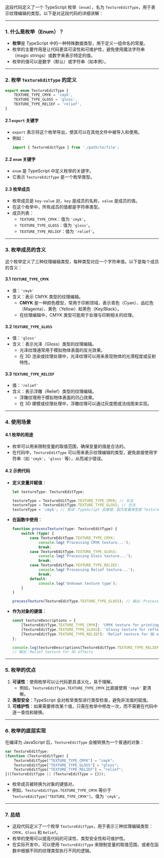 这段代码定义了一个 TypeScript 枚举（`enum`），名为 `TextureEditType`，用于表示纹理编辑的类型。以下是对这段代码的详细讲解：

---

### **1. 什么是枚举（Enum）？**
- **枚举**是 TypeScript 中的一种特殊数据类型，用于定义一组命名的常量。
- 枚举的主要作用是让代码更具可读性和可维护性，避免使用魔法字符串（magic strings）或数字来表示特定的值。
- 枚举的值可以是数字（默认）或字符串（如本例）。

---

### **2. 枚举 `TextureEditType` 的定义**
```typescript
export enum TextureEditType {
    TEXTURE_TYPE_CMYK = 'cmyk',
    TEXTURE_TYPE_GLOSS = 'gloss',
    TEXTURE_TYPE_RELIEF = 'relief',
}
```

#### **2.1 `export` 关键字**
- `export` 表示将这个枚举导出，使其可以在其他文件中被导入和使用。
- 例如：
  ```typescript
  import { TextureEditType } from './path/to/file';
  ```

#### **2.2 `enum` 关键字**
- `enum` 是 TypeScript 中定义枚举的关键字。
- 它表示 `TextureEditType` 是一个枚举类型。

#### **2.3 枚举成员**
- 枚举成员是 `key-value` 对，`key` 是成员的名称，`value` 是成员的值。
- 在这个枚举中，所有成员的值都是字符串类型。
- 成员列表：
  - `TEXTURE_TYPE_CMYK`：值为 `'cmyk'`。
  - `TEXTURE_TYPE_GLOSS`：值为 `'gloss'`。
  - `TEXTURE_TYPE_RELIEF`：值为 `'relief'`。

---

### **3. 枚举成员的含义**
这个枚举定义了三种纹理编辑类型，每种类型对应一个字符串值。以下是每个成员的含义：

#### **3.1 `TEXTURE_TYPE_CMYK`**
- 值：`'cmyk'`
- 含义：表示 CMYK 类型的纹理编辑。
  - **CMYK** 是一种颜色模型，常用于印刷领域，表示青色（Cyan）、品红色（Magenta）、黄色（Yellow）和黑色（Key/Black）。
  - 在纹理编辑中，CMYK 类型可能用于处理与印刷相关的纹理。

#### **3.2 `TEXTURE_TYPE_GLOSS`**
- 值：`'gloss'`
- 含义：表示光泽（Gloss）类型的纹理编辑。
  - 光泽纹理通常用于模拟物体表面的反光效果。
  - 在 3D 渲染或纹理处理中，光泽纹理可以用来表现物体的光滑程度或反射特性。

#### **3.3 `TEXTURE_TYPE_RELIEF`**
- 值：`'relief'`
- 含义：表示浮雕（Relief）类型的纹理编辑。
  - 浮雕纹理用于模拟物体表面的凹凸效果。
  - 在 3D 建模或纹理处理中，浮雕纹理可以通过灰度图或法线图来实现。

---

### **4. 使用场景**
#### **4.1 枚举的用途**
- 枚举可以用来限制变量的取值范围，确保变量的值是合法的。
- 在代码中，`TextureEditType` 可以用来表示纹理编辑的类型，避免直接使用字符串（如 `'cmyk'`、`'gloss'` 等），从而减少错误。

#### **4.2 示例代码**
- **定义变量并赋值**：
  ```typescript
  let textureType: TextureEditType;

  textureType = TextureEditType.TEXTURE_TYPE_CMYK; // 合法
  textureType = TextureEditType.TEXTURE_TYPE_GLOSS; // 合法
  textureType = 'cmyk'; // 错误：TypeScript 会报错，因为变量类型是 TextureEditType
  ```

- **在函数中使用**：
  ```typescript
  function processTexture(type: TextureEditType) {
      switch (type) {
          case TextureEditType.TEXTURE_TYPE_CMYK:
              console.log('Processing CMYK texture...');
              break;
          case TextureEditType.TEXTURE_TYPE_GLOSS:
              console.log('Processing Gloss texture...');
              break;
          case TextureEditType.TEXTURE_TYPE_RELIEF:
              console.log('Processing Relief texture...');
              break;
          default:
              console.log('Unknown texture type');
      }
  }

  processTexture(TextureEditType.TEXTURE_TYPE_GLOSS); // 输出：Processing Gloss texture...
  ```

- **作为对象的键值**：
  ```typescript
  const textureDescriptions = {
      [TextureEditType.TEXTURE_TYPE_CMYK]: 'CMYK texture for printing',
      [TextureEditType.TEXTURE_TYPE_GLOSS]: 'Glossy texture for reflective surfaces',
      [TextureEditType.TEXTURE_TYPE_RELIEF]: 'Relief texture for 3D effects',
  };

  console.log(textureDescriptions[TextureEditType.TEXTURE_TYPE_RELIEF]);
  // 输出：Relief texture for 3D effects
  ```

---

### **5. 枚举的优点**
1. **可读性**：使用枚举可以让代码更具语义化，易于理解。
   - 例如，`TextureEditType.TEXTURE_TYPE_CMYK` 比直接使用 `'cmyk'` 更清晰。
2. **类型安全**：TypeScript 会对枚举类型进行类型检查，避免非法值的赋值。
3. **可维护性**：如果需要修改某个值，只需在枚举中修改一次，而不需要在代码中逐一查找和替换。

---

### **6. 枚举的底层实现**
在编译为 JavaScript 后，`TextureEditType` 会被转换为一个普通的对象：
```javascript
var TextureEditType;
(function (TextureEditType) {
    TextureEditType["TEXTURE_TYPE_CMYK"] = "cmyk";
    TextureEditType["TEXTURE_TYPE_GLOSS"] = "gloss";
    TextureEditType["TEXTURE_TYPE_RELIEF"] = "relief";
})(TextureEditType || (TextureEditType = {}));
```
- 枚举成员被转换为对象的键值对。
- 例如，`TextureEditType.TEXTURE_TYPE_CMYK` 等价于 `TextureEditType["TEXTURE_TYPE_CMYK"]`，值为 `'cmyk'`。

---

### **7. 总结**
- 这段代码定义了一个枚举 `TextureEditType`，用于表示三种纹理编辑类型：`CMYK`、`Gloss` 和 `Relief`。
- 枚举的使用可以提高代码的可读性、类型安全性和可维护性。
- 在实际开发中，可以使用 `TextureEditType` 来限制变量的取值范围，或者在函数中根据不同的纹理类型执行不同的逻辑。
